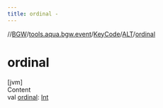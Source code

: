```yaml
---
title: ordinal -
---
```

//[BGW](../../../../index.md)/[tools.aqua.bgw.event](../../index.md)/[KeyCode](../index.md)/[ALT](index.md)/[ordinal](ordinal.md)



# ordinal  
[jvm]  
Content  
val [ordinal](ordinal.md): [Int](https://kotlinlang.org/api/latest/jvm/stdlib/kotlin/-int/index.html)  



